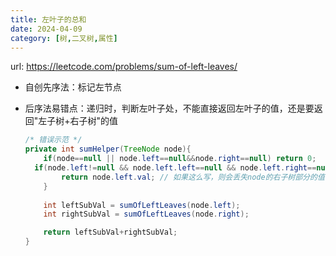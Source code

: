 ```yaml
---
title: 左叶子的总和
date: 2024-04-09
category: [树,二叉树,属性]
---
```


url: https://leetcode.com/problems/sum-of-left-leaves/

- 自创先序法：标记左节点

- 后序法易错点：递归时，判断左叶子处，不能直接返回左叶子的值，还是要返回"左子树+右子树"的值

  ```java
  /* 错误示范 */
  private int sumHelper(TreeNode node){
      if(node==null || node.left==null&&node.right==null) return 0;
  	if(node.left!=null && node.left.left==null && node.left.right==null){
          return node.left.val; // 如果这么写，则会丢失node的右子树部分的值
      }
      
      int leftSubVal = sumOfLeftLeaves(node.left);
      int rightSubVal = sumOfLeftLeaves(node.right);
  
      return leftSubVal+rightSubVal;
  }
  ```

  

